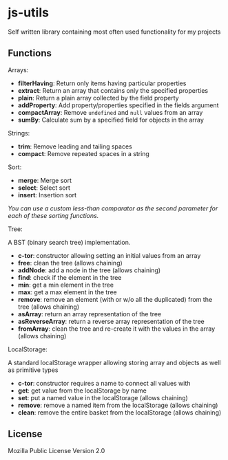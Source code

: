 # js-utils

Self written library containing most often used functionality for my projects

## Functions

Arrays:

- **filterHaving**: Return only items having particular properties
- **extract**: Return an array that contains only the specified properties
- **plain**: Return a plain array collected by the field property
- **addProperty**: Add property/properties specified in the fields argument
- **compactArray**: Remove `undefined` and `null` values from an array 
- **sumBy**: Calculate sum by a specified field for objects in the array

Strings:

- **trim**: Remove leading and tailing spaces
- **compact**: Remove repeated spaces in a string

Sort:

- **merge**: Merge sort
- **select**: Select sort
- **insert**: Insertion sort

_You can use a custom less-than comparator as the second parameter for 
each of these sorting functions._

Tree:

A BST (binary search tree) implementation.

- **c-tor**: constructor allowing setting an initial values from an array
- **free**: clean the tree (allows chaining)
- **addNode**: add a node in the tree (allows chaining)
- **find**: check if the element in the tree
- **min**: get a min element in the tree
- **max**: get a max element in the tree
- **remove**: remove an element (with or w/o all the duplicated) from the tree (allows chaining)
- **asArray**: return an array representation of the tree
- **asReverseArray**: return a reverse array representation of the tree
- **fromArray**: clean the tree and re-create it with the values in the array (allows chaining)


LocalStorage:

A standard localStorage wrapper allowing storing array and objects as well 
 as primitive types
 
- **c-tor**: constructor requires a name to connect all values with 
- **get**: get value from the localStorage by name
- **set**: put a named value in the localStorage  (allows chaining)
- **remove**: remove a named item from the localStorage (allows chaining)
- **clean**: remove the entire basket from the localStorage (allows chaining)

## License

Mozilla Public License Version 2.0
